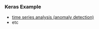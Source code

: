 ### Keras Example
* [time series analysis (anomaly detection)](https://keras.io/examples/timeseries/timeseries_anomaly_detection/)
* etc
